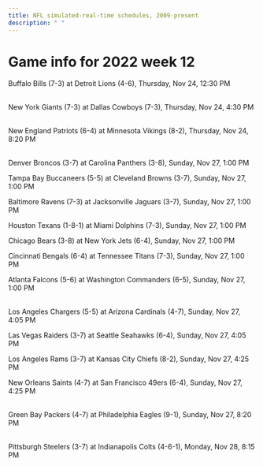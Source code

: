 ```yaml
---
title: NFL simulated-real-time schedules, 2009-present
description: " "
---
```


# Game info for 2022 week 12

Buffalo Bills (7-3) at Detroit Lions (4-6), Thursday, Nov 24, 12:30 PM

<br/>New York Giants (7-3) at Dallas Cowboys (7-3), Thursday, Nov 24, 4:30 PM

<br/>New England Patriots (6-4) at Minnesota Vikings (8-2), Thursday, Nov 24, 8:20 PM

<br/>Denver Broncos (3-7) at Carolina Panthers (3-8), Sunday, Nov 27, 1:00 PM

Tampa Bay Buccaneers (5-5) at Cleveland Browns (3-7), Sunday, Nov 27, 1:00 PM

Baltimore Ravens (7-3) at Jacksonville Jaguars (3-7), Sunday, Nov 27, 1:00 PM

Houston Texans (1-8-1) at Miami Dolphins (7-3), Sunday, Nov 27, 1:00 PM

Chicago Bears (3-8) at New York Jets (6-4), Sunday, Nov 27, 1:00 PM

Cincinnati Bengals (6-4) at Tennessee Titans (7-3), Sunday, Nov 27, 1:00 PM

Atlanta Falcons (5-6) at Washington Commanders (6-5), Sunday, Nov 27, 1:00 PM

<br/>Los Angeles Chargers (5-5) at Arizona Cardinals (4-7), Sunday, Nov 27, 4:05 PM

Las Vegas Raiders (3-7) at Seattle Seahawks (6-4), Sunday, Nov 27, 4:05 PM

Los Angeles Rams (3-7) at Kansas City Chiefs (8-2), Sunday, Nov 27, 4:25 PM

New Orleans Saints (4-7) at San Francisco 49ers (6-4), Sunday, Nov 27, 4:25 PM

<br/>Green Bay Packers (4-7) at Philadelphia Eagles (9-1), Sunday, Nov 27, 8:20 PM

<br/>Pittsburgh Steelers (3-7) at Indianapolis Colts (4-6-1), Monday, Nov 28, 8:15 PM

